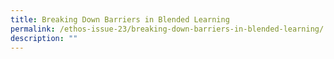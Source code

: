 ```yaml
---
title: Breaking Down Barriers in Blended Learning
permalink: /ethos-issue-23/breaking-down-barriers-in-blended-learning/
description: ""
---
```

